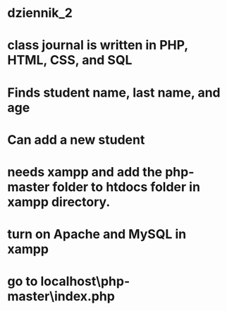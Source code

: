 # dziennik_2
# class journal is written in PHP, HTML, CSS, and SQL
# Finds student name, last name, and age
# Can add a new student
# needs xampp and add the php-master folder to htdocs folder in xampp directory.
# turn on Apache and MySQL in xampp
# go to localhost\php-master\index.php
